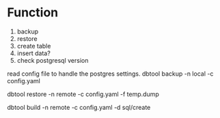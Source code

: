# Function 
1. backup 
2. restore
3. create table
4. insert data?
5. check postgresql version 


read config file to handle the postgres settings.
dbtool backup -n local -c config.yaml


dbtool restore -n remote -c config.yaml -f temp.dump


dbtool build -n remote -c config.yaml -d sql/create
